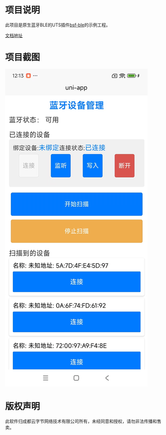 # 项目说明

此项目是原生蓝牙BLE的UTS插件[bsf-ble](https://byteee.fund/project/bsf-ble)的示例工程。

[文档地址](https://github.com/byteee-fund/bsf-ble-doc)


# 项目截图

![image](./screenshots/1.jpeg)

# 版权声明

此软件归成都云字节网络技术有限公司所有，未经同意和授权，请勿非法传播和售卖。